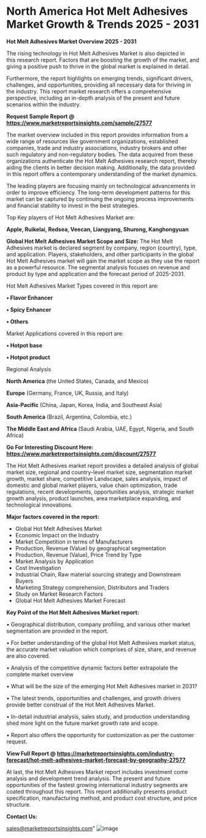 # North America Hot Melt Adhesives Market Growth & Trends 2025 - 2031

<Strong> Hot Melt Adhesives Market Overview 2025 - 2031</strong>

The rising technology in Hot Melt Adhesives Market is also depicted in this research report. Factors that are boosting the growth of the market, and giving a positive push to thrive in the global market is explained in detail.

Furthermore, the report highlights on emerging trends, significant drivers, challenges, and opportunities, providing all necessary data for thriving in the industry. This report market research offers a comprehensive perspective, including an in-depth analysis of the present and future scenarios within the industry.

<strong>Request Sample Report @ <a href=https://www.marketreportsinsights.com/sample/27577>https://www.marketreportsinsights.com/sample/27577</a></strong>

The market overview included in this report provides information from a wide range of resources like government organizations, established companies, trade and industry associations, industry brokers and other such regulatory and non-regulatory bodies. The data acquired from these organizations authenticate the Hot Melt Adhesives research report, thereby aiding the clients in better decision making. Additionally, the data provided in this report offers a contemporary understanding of the market dynamics.

The leading players are focusing mainly on technological advancements in order to improve efficiency. The long-term development patterns for this market can be captured by continuing the ongoing process improvements and financial stability to invest in the best strategies.

Top Key players of Hot Melt Adhesives Market are:

<strong>Apple, Ruikelai, Redsea, Veecan, Liangyang, Shurong, Kanghongyuan</strong>

<strong><b>Global Hot Melt Adhesives Market Scope and Size:</b></strong>
The Hot Melt Adhesives market is declared segment by company, region (country), type, and application. Players, stakeholders, and other participants in the global Hot Melt Adhesives market will gain the market scope as they use the report as a powerful resource. The segmental analysis focuses on revenue and product by type and application and the forecast period of 2025-2031.

Hot Melt Adhesives Market Types covered in this report are:

<strong>• Flavor Enhancer

• Spicy Enhancer

• Others</strong>

Market Applications covered in this report are:

<strong>• Hotpot base

• Hotpot product</strong> 

Regional Analysis

<strong>North America</strong> (the United States, Canada, and Mexico)

<strong>Europe</strong> (Germany, France, UK, Russia, and Italy)

<strong>Asia-Pacific</strong> (China, Japan, Korea, India, and Southeast Asia)

<strong>South America</strong> (Brazil, Argentina, Colombia, etc.)

<strong>The Middle East and Africa</strong> (Saudi Arabia, UAE, Egypt, Nigeria, and South Africa)

<strong>Go For Interesting Discount Here: <a href=https://www.marketreportsinsights.com/discount/27577>https://www.marketreportsinsights.com/discount/27577</a></strong>

The Hot Melt Adhesives market report provides a detailed analysis of global market size, regional and country-level market size, segmentation market growth, market share, competitive Landscape, sales analysis, impact of domestic and global market players, value chain optimization, trade regulations, recent developments, opportunities analysis, strategic market growth analysis, product launches, area marketplace expanding, and technological innovations.

<strong><b>Major factors covered in the report:</b></strong>
<ul>
  <li>Global Hot Melt Adhesives Market </li>
  <li>Economic Impact on the Industry</li>
  <li>Market Competition in terms of Manufacturers</li>
  <li>Production, Revenue (Value) by geographical segmentation</li>
  <li>Production, Revenue (Value), Price Trend by Type</li>
  <li>Market Analysis by Application</li>
  <li>Cost Investigation</li>
  <li>Industrial Chain, Raw material sourcing strategy and Downstream Buyers</li>
  <li>Marketing Strategy comprehension, Distributors and Traders</li>
  <li>Study on Market Research Factors</li>
  <li>Global Hot Melt Adhesives Market Forecast</li>
</ul>

<strong><b>Key Point of the Hot Melt Adhesives Market report:</b></strong>

• Geographical distribution, company profiling, and various other market segmentation are provided in the report.

• For better understanding of the global Hot Melt Adhesives market status, the accurate market valuation which comprises of size, share, and revenue are also covered.

• Analysis of the competitive dynamic factors better extrapolate the complete market overview

• What will be the size of the emerging Hot Melt Adhesives market in 2031?

• The latest trends, opportunities and challenges, and growth drivers provide better construal of the Hot Melt Adhesives Market.

• In-detail industrial analysis, sales study, and production understanding shed more light on the future market growth rate and scope.

• Report also offers the opportunity for customization as per the customer request.

<strong><b>View Full Report @ <a href=https://marketreportsinsights.com/industry-forecast/hot-melt-adhesives-market-forecast-by-geography-27577>https://marketreportsinsights.com/industry-forecast/hot-melt-adhesives-market-forecast-by-geography-27577</a></b></strong>


At last, the Hot Melt Adhesives Market report includes investment come analysis and development trend analysis. The present and future opportunities of the fastest growing international industry segments are coated throughout this report. This report additionally presents product specification, manufacturing method, and product cost structure, and price structure.

<strong>Contact Us:</strong>

sales@marketreportsinsights.com"
![image](https://github.com/user-attachments/assets/e1779819-85a5-41c4-a3e5-bd258b6141a4)

